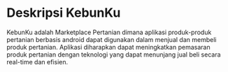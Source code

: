 # Deskripsi KebunKu
KebunKu adalah Marketplace Pertanian dimana aplikasi produk-produk pertanian berbasis android dapat digunakan dalam menjual dan membeli produk pertanian. Aplikasi diharapkan dapat meningkatkan pemasaran produk pertanian dengan teknologi yang dapat menunjang jual beli secara real-time dan efisien.
